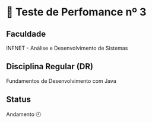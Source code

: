 # 📝 Teste de Perfomance nº 3

## Faculdade
INFNET - Análise e Desenvolvimento de Sistemas 

## Disciplina Regular (DR)
Fundamentos de Desenvolvimento com Java

## Status
Andamento 🕗
<!--- {Andamento 🕗| Concluído! ⭐} --->
